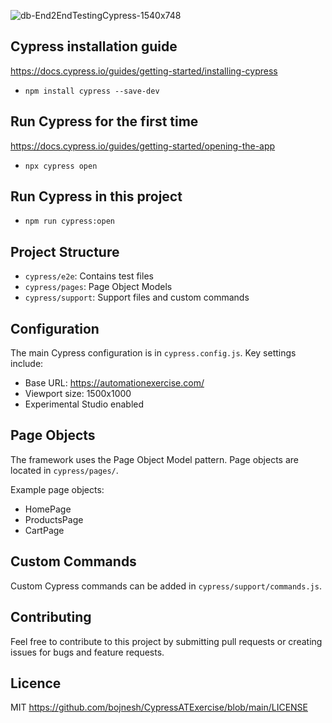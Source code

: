 ![db-End2EndTestingCypress-1540x748](https://github.com/user-attachments/assets/6f70eed0-abd2-459a-b51c-702d704478a0)

## Cypress installation guide
https://docs.cypress.io/guides/getting-started/installing-cypress
- `npm install cypress --save-dev`

## Run Cypress for the first time
https://docs.cypress.io/guides/getting-started/opening-the-app
- `npx cypress open`

## Run Cypress in this project
- `npm run cypress:open`

## Project Structure

- `cypress/e2e`: Contains test files
- `cypress/pages`: Page Object Models
- `cypress/support`: Support files and custom commands

## Configuration

The main Cypress configuration is in `cypress.config.js`. Key settings include:

- Base URL: https://automationexercise.com/
- Viewport size: 1500x1000
- Experimental Studio enabled

## Page Objects

The framework uses the Page Object Model pattern. Page objects are located in `cypress/pages/`.

Example page objects:
- HomePage
- ProductsPage
- CartPage

## Custom Commands

Custom Cypress commands can be added in `cypress/support/commands.js`.

## Contributing

Feel free to contribute to this project by submitting pull requests or creating issues for bugs and feature requests.

## Licence

MIT https://github.com/bojnesh/CypressATExercise/blob/main/LICENSE
